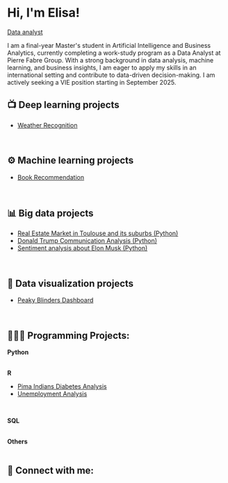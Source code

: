 # Hi, I'm Elisa!  
[Data analyst](www.linkedin.com/in/elisa-lassarre-938a35207)  

I am a final-year Master's student in Artificial Intelligence and Business Analytics, currently completing a work-study program as a Data Analyst at Pierre Fabre Group. With a strong background in data analysis, machine learning, and business insights, I am eager to apply my skills in an international setting and contribute to data-driven decision-making. I am actively seeking a VIE position starting in September 2025.

  

<h2>📺 Deep learning projects</h2>

- [Weather Recognition](https://github.com/elisalsr/Weather_recognition)  
<br/>

<h2>⚙️ Machine learning projects</h2>

- [Book Recommendation](https://github.com/elisalsr/Book_recommendation/tree/main)  
<br/>

<h2>📊 Big data projects</h2>

-  [Real Estate Market in Toulouse and its suburbs (Python)](https://github.com/elisalsr/Real-Estate-Market-Data-Exploration-in-Toulouse-and-its-suburbs)  
-  [Donald Trump Communication Analysis (Python)](https://github.com/elisalsr/Donald_Trump_Communication_Analysis)  
-  [Sentiment analysis about Elon Musk (Python)](https://github.com/elisalsr/Sentiment_analysis)  
<br/>

<h2>🎨 Data visualization projects</h2>

- [Peaky Blinders Dashboard](https://github.com/elisalsr/Peaky-Blinders/blob/main/README.md)  
<br/>

<h2>👩🏻‍💻 Programming Projects:</h2>

<b>Python</b>  
<br/>

<b>R</b>  
- [Pima Indians Diabetes Analysis](https://github.com/elisalsr/Weather_recognition)  
- [Unemployment Analysis](https://github.com/elisalsr/Unemployment-analysis)  
<br/>

<b>SQL</b>  
<br/>

<b>Others</b>  
<br/>

<h2> 🤳 Connect with me:</h2>

